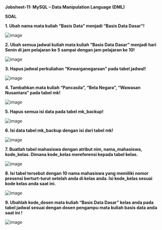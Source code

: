 **Jobsheet-11: MySQL – Data Manipulation Language (DML)**

**SOAL**

**1. Ubah nama mata kuliah “Basis Data” menjadi “Basis Data Dasar”!**

![image](https://github.com/sitimilana/learn-database-phpmyadmin/assets/160199567/e9a83125-3b10-4767-be2e-a6dc99ee4bc8)

**2. Ubah semua jadwal kuliah mata kuliah “Basis Data Dasar” menjadi hari Senin di jam pelajaran ke 5
sampai dengan jam pelajaran ke 10!**

![image](https://github.com/sitimilana/learn-database-phpmyadmin/assets/160199567/94e04b2b-2ff6-45f3-9e94-7bce0381dd72)

**3. Hapus jadwal perkuliahan “Kewarganegaraan” pada tabel jadwal!**

![image](https://github.com/sitimilana/learn-database-phpmyadmin/assets/160199567/25aa5fec-40f5-4404-8494-c2a4315b889c)

**4. Tambahkan mata kuliah “Pancasila”, “Bela Negara”, “Wawasan Nusantara” pada tabel mk!**

![image](https://github.com/sitimilana/learn-database-phpmyadmin/assets/160199567/a73d4c35-7215-4edb-bb5b-5f2d3ca1d68d)

**5. Hapus semua isi data pada tabel mk_backup!**

![image](https://github.com/sitimilana/learn-database-phpmyadmin/assets/160199567/a35473fe-61e9-461e-b57e-bbab423ae2f8)

**6. Isi data tabel mk_backup dengan isi dari tabel mk!**

![image](https://github.com/sitimilana/learn-database-phpmyadmin/assets/160199567/6fb7f377-64db-4290-872a-e9e535d57530)

**7. Buatlah tabel mahasiswa dengan atribut nim, nama_mahasiswa, kode_kelas. Dimana kode_kelas
mereferensi kepada tabel kelas.**

![image](https://github.com/sitimilana/learn-database-phpmyadmin/assets/160199567/164a2ab3-639d-4a24-80a5-1d2e5ced700c)

**8. Isi tabel tersebut dengan 10 nama mahasiswa yang memiliki nomor
presensi berturt-turut setelah anda di kelas anda. Isi kode_kelas sesuai kode kelas anda saat ini.**

![image](https://github.com/sitimilana/learn-database-phpmyadmin/assets/160199567/b72e42ea-5cd0-4209-9a55-bdd71279481d)

**9. Ubahlah kode_dosen mata kuliah “Basis Data Dasar” kelas anda pada tabel jadwal sesuai dengan
dosen pengampu mata kuliah basis data anda saat ini !**

![image](https://github.com/sitimilana/learn-database-phpmyadmin/assets/160199567/47857fc9-a2bf-4ec4-a0a4-0292f3241025)

